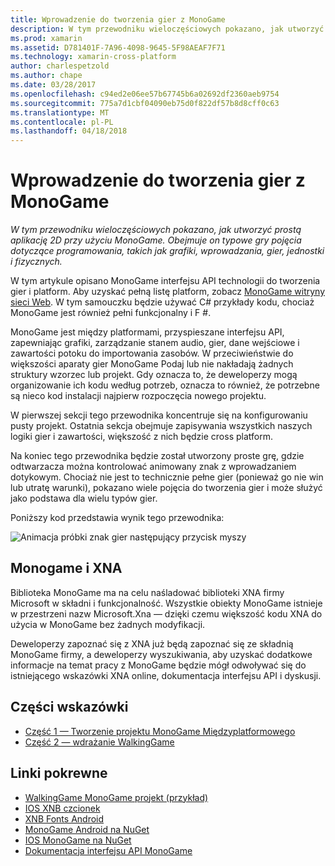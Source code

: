 ```yaml
---
title: Wprowadzenie do tworzenia gier z MonoGame
description: W tym przewodniku wieloczęściowych pokazano, jak utworzyć prostą aplikację 2D przy użyciu MonoGame.  Obejmuje on typowe gry pojęcia dotyczące programowania, takich jak grafiki, wprowadzania, gier, jednostki i fizycznych.
ms.prod: xamarin
ms.assetid: D781401F-7A96-4098-9645-5F98AEAF7F71
ms.technology: xamarin-cross-platform
author: charlespetzold
ms.author: chape
ms.date: 03/28/2017
ms.openlocfilehash: c94ed2e06ee57b67745b6a02692df2360aeb9754
ms.sourcegitcommit: 775a7d1cbf04090eb75d0f822df57b8d8cff0c63
ms.translationtype: MT
ms.contentlocale: pl-PL
ms.lasthandoff: 04/18/2018
---
```

# <a name="introduction-to-game-development-with-monogame"></a>Wprowadzenie do tworzenia gier z MonoGame

_W tym przewodniku wieloczęściowych pokazano, jak utworzyć prostą aplikację 2D przy użyciu MonoGame.  Obejmuje on typowe gry pojęcia dotyczące programowania, takich jak grafiki, wprowadzania, gier, jednostki i fizycznych._

W tym artykule opisano MonoGame interfejsu API technologii do tworzenia gier i platform. Aby uzyskać pełną listę platform, zobacz [MonoGame witryny sieci Web](http://www.monogame.net/). W tym samouczku będzie używać C# przykłady kodu, chociaż MonoGame jest również pełni funkcjonalny i F #.

MonoGame jest między platformami, przyspieszane interfejsu API, zapewniając grafiki, zarządzanie stanem audio, gier, dane wejściowe i zawartości potoku do importowania zasobów. W przeciwieństwie do większości aparaty gier MonoGame Podaj lub nie nakładają żadnych struktury wzorzec lub projekt.  Gdy oznacza to, że deweloperzy mogą organizowanie ich kodu według potrzeb, oznacza to również, że potrzebne są nieco kod instalacji najpierw rozpoczęcia nowego projektu.

W pierwszej sekcji tego przewodnika koncentruje się na konfigurowaniu pusty projekt. Ostatnia sekcja obejmuje zapisywania wszystkich naszych logiki gier i zawartości, większość z nich będzie cross platform.

Na koniec tego przewodnika będzie został utworzony proste grę, gdzie odtwarzacza można kontrolować animowany znak z wprowadzaniem dotykowym.  Chociaż nie jest to technicznie pełne gier (ponieważ go nie win lub utratę warunki), pokazano wiele pojęcia do tworzenia gier i może służyć jako podstawa dla wielu typów gier. 

Poniższy kod przedstawia wynik tego przewodnika:

![Animacja próbki znak gier następujący przycisk myszy](images/image1.gif)

## <a name="monogame-and-xna"></a>Monogame i XNA

Biblioteka MonoGame ma na celu naśladować biblioteki XNA firmy Microsoft w składni i funkcjonalność.  Wszystkie obiekty MonoGame istnieje w przestrzeni nazw Microsoft.Xna — dzięki czemu większość kodu XNA do użycia w MonoGame bez żadnych modyfikacji. 

Deweloperzy zapoznać się z XNA już będą zapoznać się ze składnią MonoGame firmy, a deweloperzy wyszukiwania, aby uzyskać dodatkowe informacje na temat pracy z MonoGame będzie mógł odwoływać się do istniejącego wskazówki XNA online, dokumentacja interfejsu API i dyskusji.


## <a name="walkthrough-parts"></a>Części wskazówki

- [Część 1 — Tworzenie projektu MonoGame Międzyplatformowego](~/graphics-games/monogame/introduction/part1.md)
- [Część 2 — wdrażanie WalkingGame](~/graphics-games/monogame/introduction/part2.md)

## <a name="related-links"></a>Linki pokrewne

- [WalkingGame MonoGame projekt (przykład)](https://developer.xamarin.com/samples/mobile/WalkingGameMG/)
- [IOS XNB czcionek](https://github.com/mono/CocosSharp/tree/master/Samples/GameStarterKit/GameStarterKit/Content/fonts)
- [XNB Fonts Android](https://github.com/mono/CocosSharp/tree/master/Samples/GameStarterKit/GameStarterKit/Assets/Content/fonts)
- [MonoGame Android na NuGet](https://www.nuget.org/packages/MonoGame.Framework.Android/)
- [IOS MonoGame na NuGet](https://www.nuget.org/packages/MonoGame.Framework.iOS/)
- [Dokumentacja interfejsu API MonoGame](http://www.monogame.net/documentation/?page=main)
